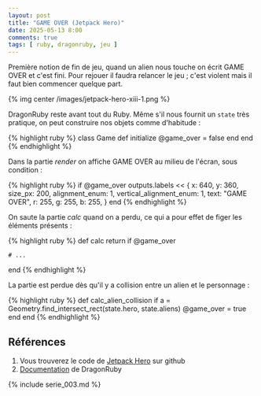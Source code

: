```yaml
---
layout: post
title: "GAME OVER (Jetpack Hero)"
date: 2025-05-13 8:00
comments: true
tags: [ ruby, dragonruby, jeu ]
---
```


Première notion de fin de jeu, quand un alien nous touche on écrit GAME OVER et
c'est fini. Pour rejouer il faudra relancer le jeu ; c'est violent mais il faut
bien commencer quelque part.

{% img center /images/jetpack-hero-xiii-1.png %}

<!-- more -->

DragonRuby reste avant tout du Ruby. Même s'il nous fournit un `state` très
pratique, on peut construire nos objets comme d'habitude :

{% highlight ruby %}
class Game
  def initialize
    @game_over = false
  end
end
{% endhighlight %}

Dans la partie _render_ on affiche GAME OVER au milieu de l'écran, sous condition :

{% highlight ruby %}
    if @game_over
      outputs.labels << {
        x: 640,
        y: 360,
        size_px: 200,
        alignment_enum: 1,
        vertical_alignment_enum: 1,
        text: "GAME OVER",
        r: 255,
        g: 255,
        b: 255,
      }
    end
{% endhighlight %}

On saute la partie _calc_ quand on a perdu, ce qui a pour effet de figer les éléments présents :

{% highlight ruby %}
  def calc
    return if @game_over

    # ...
  end
{% endhighlight %}

La partie est perdue dès qu'il y a collision entre un alien et le personnage :

{% highlight ruby %}
  def calc_alien_collision
    if a = Geometry.find_intersect_rect(state.hero, state.aliens)
      @game_over = true
    end
  end
{% endhighlight %}

## Références

1. Vous trouverez le code de [Jetpack Hero](https://github.com/lkdjiin/jetpack-hero) sur github
1. [Documentation](https://docs.dragonruby.org/#/) de DragonRuby

{% include serie_003.md %}
